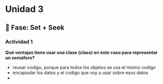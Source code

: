 # Unidad 3

## 🔎 Fase: Set + Seek

### Actividad 1

**Qué ventajas tiene usar una clase (class) en este caso para representar un semáforo?** 

- reusar codigo, porque para todos los objetos se usa el mismo codigo
- encapsular los datos y el codigo que voy a usar sobre esos datos
- 

